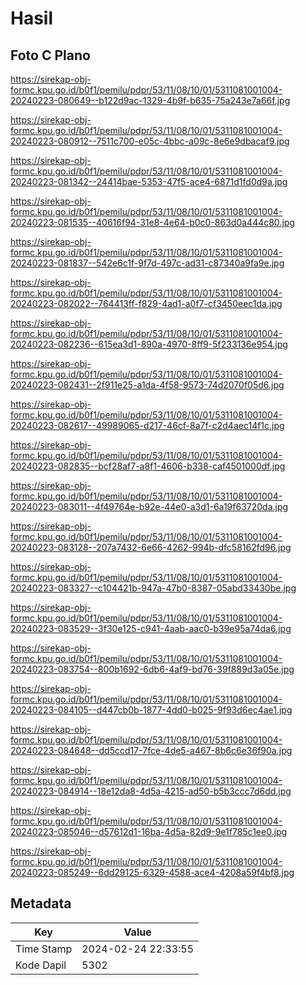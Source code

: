 # Hasil

## Foto C Plano

https://sirekap-obj-formc.kpu.go.id/b0f1/pemilu/pdpr/53/11/08/10/01/5311081001004-20240223-080649--b122d9ac-1329-4b9f-b635-75a243e7a66f.jpg

https://sirekap-obj-formc.kpu.go.id/b0f1/pemilu/pdpr/53/11/08/10/01/5311081001004-20240223-080912--7511c700-e05c-4bbc-a09c-8e6e9dbacaf9.jpg

https://sirekap-obj-formc.kpu.go.id/b0f1/pemilu/pdpr/53/11/08/10/01/5311081001004-20240223-081342--24414bae-5353-47f5-ace4-6871d1fd0d9a.jpg

https://sirekap-obj-formc.kpu.go.id/b0f1/pemilu/pdpr/53/11/08/10/01/5311081001004-20240223-081535--40616f94-31e8-4e64-b0c0-863d0a444c80.jpg

https://sirekap-obj-formc.kpu.go.id/b0f1/pemilu/pdpr/53/11/08/10/01/5311081001004-20240223-081837--542e6c1f-9f7d-497c-ad31-c87340a9fa9e.jpg

https://sirekap-obj-formc.kpu.go.id/b0f1/pemilu/pdpr/53/11/08/10/01/5311081001004-20240223-082022--764413ff-f829-4ad1-a0f7-cf3450eec1da.jpg

https://sirekap-obj-formc.kpu.go.id/b0f1/pemilu/pdpr/53/11/08/10/01/5311081001004-20240223-082236--615ea3d1-890a-4970-8ff9-5f233136e954.jpg

https://sirekap-obj-formc.kpu.go.id/b0f1/pemilu/pdpr/53/11/08/10/01/5311081001004-20240223-082431--2f911e25-a1da-4f58-9573-74d2070f05d6.jpg

https://sirekap-obj-formc.kpu.go.id/b0f1/pemilu/pdpr/53/11/08/10/01/5311081001004-20240223-082617--49989065-d217-46cf-8a7f-c2d4aec14f1c.jpg

https://sirekap-obj-formc.kpu.go.id/b0f1/pemilu/pdpr/53/11/08/10/01/5311081001004-20240223-082835--bcf28af7-a8f1-4606-b338-caf4501000df.jpg

https://sirekap-obj-formc.kpu.go.id/b0f1/pemilu/pdpr/53/11/08/10/01/5311081001004-20240223-083011--4f49764e-b92e-44e0-a3d1-6a19f63720da.jpg

https://sirekap-obj-formc.kpu.go.id/b0f1/pemilu/pdpr/53/11/08/10/01/5311081001004-20240223-083128--207a7432-6e66-4262-994b-dfc58162fd96.jpg

https://sirekap-obj-formc.kpu.go.id/b0f1/pemilu/pdpr/53/11/08/10/01/5311081001004-20240223-083327--c104421b-947a-47b0-8387-05abd33430be.jpg

https://sirekap-obj-formc.kpu.go.id/b0f1/pemilu/pdpr/53/11/08/10/01/5311081001004-20240223-083529--3f30e125-c941-4aab-aac0-b39e95a74da6.jpg

https://sirekap-obj-formc.kpu.go.id/b0f1/pemilu/pdpr/53/11/08/10/01/5311081001004-20240223-083754--800b1692-6db6-4af9-bd76-39f889d3a05e.jpg

https://sirekap-obj-formc.kpu.go.id/b0f1/pemilu/pdpr/53/11/08/10/01/5311081001004-20240223-084105--d447cb0b-1877-4dd0-b025-9f93d6ec4ae1.jpg

https://sirekap-obj-formc.kpu.go.id/b0f1/pemilu/pdpr/53/11/08/10/01/5311081001004-20240223-084648--dd5ccd17-7fce-4de5-a467-8b6c6e36f90a.jpg

https://sirekap-obj-formc.kpu.go.id/b0f1/pemilu/pdpr/53/11/08/10/01/5311081001004-20240223-084914--18e12da8-4d5a-4215-ad50-b5b3ccc7d6dd.jpg

https://sirekap-obj-formc.kpu.go.id/b0f1/pemilu/pdpr/53/11/08/10/01/5311081001004-20240223-085046--d57612d1-16ba-4d5a-82d9-9e1f785c1ee0.jpg

https://sirekap-obj-formc.kpu.go.id/b0f1/pemilu/pdpr/53/11/08/10/01/5311081001004-20240223-085249--6dd29125-6329-4588-ace4-4208a59f4bf8.jpg


## Metadata

| Key        | Value               |
| ---------- | ------------------- |
| Time Stamp | 2024-02-24 22:33:55 |
| Kode Dapil | 5302                |



